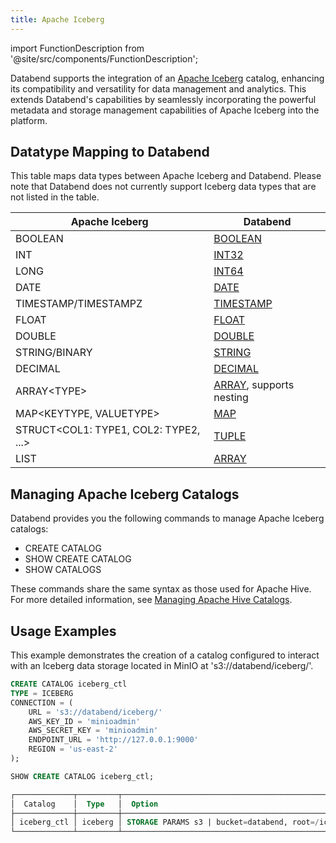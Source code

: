```yaml
---
title: Apache Iceberg
---
```

import FunctionDescription from '@site/src/components/FunctionDescription';

<FunctionDescription description="Introduced or updated: v1.2.83"/>

Databend supports the integration of an [Apache Iceberg](https://iceberg.apache.org/) catalog, enhancing its compatibility and versatility for data management and analytics. This extends Databend's capabilities by seamlessly incorporating the powerful metadata and storage management capabilities of Apache Iceberg into the platform.

## Datatype Mapping to Databend

This table maps data types between Apache Iceberg and Databend. Please note that Databend does not currently support Iceberg data types that are not listed in the table.

| Apache Iceberg                  | Databend                |
| ------------------------------- | ----------------------- |
| BOOLEAN                         | [BOOLEAN](../../../13-sql-reference/10-data-types/00-data-type-logical-types.md)                 |
| INT                             | [INT32](../../../13-sql-reference/10-data-types/10-data-type-numeric-types.md#integer-data-types)                   |
| LONG                            | [INT64](../../../13-sql-reference/10-data-types/10-data-type-numeric-types.md#integer-data-types)                   |
| DATE                            | [DATE](../../../13-sql-reference/10-data-types/20-data-type-time-date-types.md)                    |
| TIMESTAMP/TIMESTAMPZ            | [TIMESTAMP](../../../13-sql-reference/10-data-types/20-data-type-time-date-types.md)               |
| FLOAT                           | [FLOAT](../../../13-sql-reference/10-data-types/10-data-type-numeric-types.md#floating-point-data-types)                   |
| DOUBLE                          | [DOUBLE](../../../13-sql-reference/10-data-types/10-data-type-numeric-types.md#floating-point-data-types)                  |
| STRING/BINARY                   | [STRING](../../../13-sql-reference/10-data-types/30-data-type-string-types.md)                  |
| DECIMAL                         | [DECIMAL](../../../13-sql-reference/10-data-types/11-data-type-decimal-types.md)                 |
| ARRAY&lt;TYPE&gt;               | [ARRAY](../../../13-sql-reference/10-data-types/40-data-type-array-types.md), supports nesting |
| MAP&lt;KEYTYPE, VALUETYPE&gt;       | [MAP](../../../13-sql-reference/10-data-types/42-data-type-map.md)                     |
| STRUCT&lt;COL1: TYPE1, COL2: TYPE2, ...&gt; | [TUPLE](../../../13-sql-reference/10-data-types/41-data-type-tuple-types.md)           |
| LIST                            | [ARRAY](../../../13-sql-reference/10-data-types/40-data-type-array-types.md)                   |

## Managing Apache Iceberg Catalogs

Databend provides you the following commands to manage Apache Iceberg catalogs:

- CREATE CATALOG
- SHOW CREATE CATALOG
- SHOW CATALOGS

These commands share the same syntax as those used for Apache Hive. For more detailed information, see [Managing Apache Hive Catalogs](hive.md#managing-apache-hive-catalogs).

## Usage Examples

This example demonstrates the creation of a catalog configured to interact with an Iceberg data storage located in MinIO at 's3://databend/iceberg/'.

```sql
CREATE CATALOG iceberg_ctl
TYPE = ICEBERG
CONNECTION = (
    URL = 's3://databend/iceberg/'
    AWS_KEY_ID = 'minioadmin'
    AWS_SECRET_KEY = 'minioadmin'
    ENDPOINT_URL = 'http://127.0.0.1:9000'
    REGION = 'us-east-2'
);

SHOW CREATE CATALOG iceberg_ctl;

┌─────────────┬─────────┬────────────────────────────────────────────────────────────────────────────────────────┐
│  Catalog    │  Type   │  Option                                                                                │
├─────────────┼─────────┼────────────────────────────────────────────────────────────────────────────────────────┤
│ iceberg_ctl │ iceberg │ STORAGE PARAMS s3 | bucket=databend, root=/iceberg/, endpoint=http://127.0.0.1:9000    │
└─────────────┴─────────┴────────────────────────────────────────────────────────────────────────────────────────┘
```